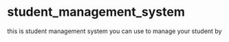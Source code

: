 # student_management_system
this is student management system you can use to manage your student by
